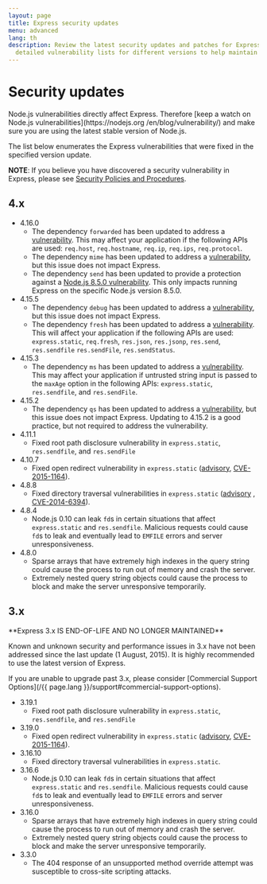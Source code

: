 ```yaml
---
layout: page
title: Express security updates
menu: advanced
lang: th
description: Review the latest security updates and patches for Express.js, including
  detailed vulnerability lists for different versions to help maintain a secure application.
---
```

# Security updates

<div class="doc-box doc-notice" markdown="1">
Node.js vulnerabilities directly affect Express. Therefore [keep a watch on Node.js vulnerabilities](https://nodejs.org
/en/blog/vulnerability/) and make sure you are using the latest stable version of Node.js.
</div>

The list below enumerates the Express vulnerabilities that were fixed in the specified version update.

**NOTE**: If you believe you have discovered a security vulnerability in Express, please see
[Security Policies and Procedures](/{{page.lang}}/resources/contributing.html#security-policies-and-procedures).

## 4.x

  * 4.16.0
    * The dependency `forwarded` has been updated to address a [vulnerability](https://npmjs.com/advisories/527). This may affect your application if the following APIs are used: `req.host`, `req.hostname`, `req.ip`, `req.ips`, `req.protocol`.
    * The dependency `mime` has been updated to address a [vulnerability](https://npmjs.com/advisories/535), but this issue does not impact Express.
    * The dependency `send` has been updated to provide a protection against a [Node.js 8.5.0 vulnerability](https://nodejs.org/en/blog/vulnerability/september-2017-path-validation/). This only impacts running Express on the specific Node.js version 8.5.0.
  * 4.15.5
    * The dependency `debug` has been updated to address a [vulnerability](https://snyk.io/vuln/npm:debug:20170905), but this issue does not impact Express.
    * The dependency `fresh` has been updated to address a [vulnerability](https://npmjs.com/advisories/526). This will affect your application if the following APIs are used: `express.static`, `req.fresh`, `res.json`, `res.jsonp`, `res.send`, `res.sendfile` `res.sendFile`, `res.sendStatus`.
  * 4.15.3
    * The dependency `ms` has been updated to address a [vulnerability](https://snyk.io/vuln/npm:ms:20170412). This may affect your application if untrusted string input is passed to the `maxAge` option in the following APIs: `express.static`, `res.sendfile`, and `res.sendFile`.
  * 4.15.2
    * The dependency `qs` has been updated to address a [vulnerability](https://snyk.io/vuln/npm:qs:20170213), but this issue does not impact Express. Updating to 4.15.2 is a good practice, but not required to address the vulnerability.
  * 4.11.1
    * Fixed root path disclosure vulnerability in `express.static`, `res.sendfile`, and `res.sendFile`
  * 4.10.7
    * Fixed open redirect vulnerability in `express.static` ([advisory](https://npmjs.com/advisories/35), [CVE-2015-1164](http://cve.mitre.org/cgi-bin/cvename.cgi?name=CVE-2015-1164)).
  * 4.8.8
    * Fixed directory traversal vulnerabilities in `express.static` ([advisory](http://npmjs.com/advisories/32) , [CVE-2014-6394](http://cve.mitre.org/cgi-bin/cvename.cgi?name=CVE-2014-6394)).
  * 4.8.4
    * Node.js 0.10 can leak `fd`s in certain situations that affect `express.static` and `res.sendfile`. Malicious requests could cause `fd`s to leak and eventually lead to `EMFILE` errors and server unresponsiveness.
  * 4.8.0
    * Sparse arrays that have extremely high indexes in the query string could cause the process to run out of memory and crash the server.
    * Extremely nested query string objects could cause the process to block and make the server unresponsive temporarily.

## 3.x

  <div class="doc-box doc-warn" markdown="1">
  **Express 3.x IS END-OF-LIFE AND NO LONGER MAINTAINED**

  Known and unknown security and performance issues in 3.x have not been addressed since the last update (1 August, 2015). It is highly recommended to use the latest version of Express.

  If you are unable to upgrade past 3.x, please consider [Commercial Support Options](/{{ page.lang }}/support#commercial-support-options).
  </div>

  * 3.19.1
    * Fixed root path disclosure vulnerability in `express.static`, `res.sendfile`, and `res.sendFile`
  * 3.19.0
    * Fixed open redirect vulnerability in `express.static` ([advisory](https://npmjs.com/advisories/35), [CVE-2015-1164](http://cve.mitre.org/cgi-bin/cvename.cgi?name=CVE-2015-1164)).
  * 3.16.10
    * Fixed directory traversal vulnerabilities in `express.static`.
  * 3.16.6
    * Node.js 0.10 can leak `fd`s in certain situations that affect `express.static` and `res.sendfile`. Malicious requests could cause `fd`s to leak and eventually lead to `EMFILE` errors and server unresponsiveness.
  * 3.16.0
    * Sparse arrays that have extremely high indexes in query string could cause the process to run out of memory and crash the server.
    * Extremely nested query string objects could cause the process to block and make the server unresponsive temporarily.
  * 3.3.0
    * The 404 response of an unsupported method override attempt was susceptible to cross-site scripting attacks.
